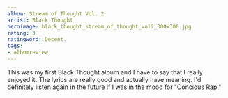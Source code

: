 ```yaml
---
album: Stream of Thought Vol. 2
artist: Black Thought
heroimage: black_thought_stream_of_thought_vol2_300x300.jpg
rating: 3
ratingword: Decent.
tags:
- albumreview
---
```

This was my first Black Thought album and I have to say that I really enjoyed
it. The lyrics are really good and actually have meaning. I'd definitely listen
again in the future if I was in the mood for "Concious Rap."
